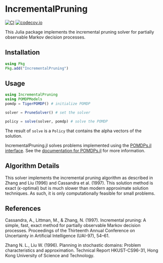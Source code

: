 # IncrementalPruning

[![CI](https://github.com/JuliaPOMDP/IncrementalPruning.jl/actions/workflows/CI.yml/badge.svg)](https://github.com/JuliaPOMDP/IncrementalPruning.jl/actions/workflows/CI.yml)
[![codecov.io](http://codecov.io/github/JuliaPOMDP/IncrementalPruning.jl/coverage.svg?branch=master)](http://codecov.io/github/JuliaPOMDP/IncrementalPruning.jl?branch=master)

This Julia package implements the incremental pruning solver for partially observable Markov decision processes.

## Installation


```Julia
using Pkg
Pkg.add("IncrementalPruning")
```

## Usage

```julia
using IncrementalPruning
using POMDPModels
pomdp = TigerPOMDP() # initialize POMDP

solver = PruneSolver() # set the solver

policy = solve(solver, pomdp) # solve the POMDP  
```
The result of `solve` is a `Policy` that contains the alpha vectors of the solution.

IncrementalPruning.jl solves problems implemented using the [POMDPs.jl interface](https://github.com/JuliaPOMDP/POMDPs.jl). See the [documentation for POMDPs.jl](http://juliapomdp.github.io/POMDPs.jl/latest/) for more information.

## Algorithm Details

This solver implements the incremental pruning algorithm as described in Zhang and Liu (1996) and Cassandra et al. (1997). This solution method is exact (ϵ-optimal) but is much slower than modern approximate solution techniques. As such, it is only computationally feasible for small problems.

## References

Cassandra, A., Littman, M., & Zhang, N. (1997). Incremental pruning: A simple, fast, exact method for partially observable Markov decision processes. Proceedings of the Thirteenth Annual Conference on Uncertainty in Artificial Intelligence (UAI-97), 54–61.

Zhang N. L., Liu W. (1996). Planning in stochastic domains: Problem characteristics and approximation. Technical Report HKUST-CS96-31, Hong Kong University of Science and Technology.
